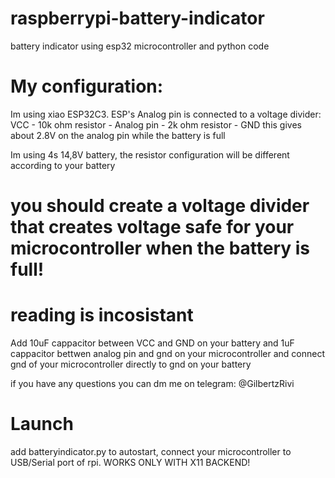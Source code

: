 # raspberrypi-battery-indicator
battery indicator using esp32 microcontroller and python code

# My configuration:
Im using xiao ESP32C3. 
ESP's Analog pin is connected to a voltage divider:
VCC - 10k ohm resistor - Analog pin - 2k ohm resistor - GND
this gives about 2.8V on the analog pin while the battery is full

Im using 4s 14,8V battery, the resistor configuration will be different according to your battery
# you should create a voltage divider that creates voltage safe for your microcontroller when the battery is full!

# reading is incosistant
Add 10uF cappacitor between VCC and GND on your battery and 1uF cappacitor bettwen analog pin and gnd on your microcontroller and connect gnd of your microcontroller directly to gnd on your battery

if you have any questions you can dm me on telegram: @GilbertzRivi

# Launch 
add batteryindicator.py to autostart, connect your microcontroller to USB/Serial port of rpi.
WORKS ONLY WITH X11 BACKEND!

